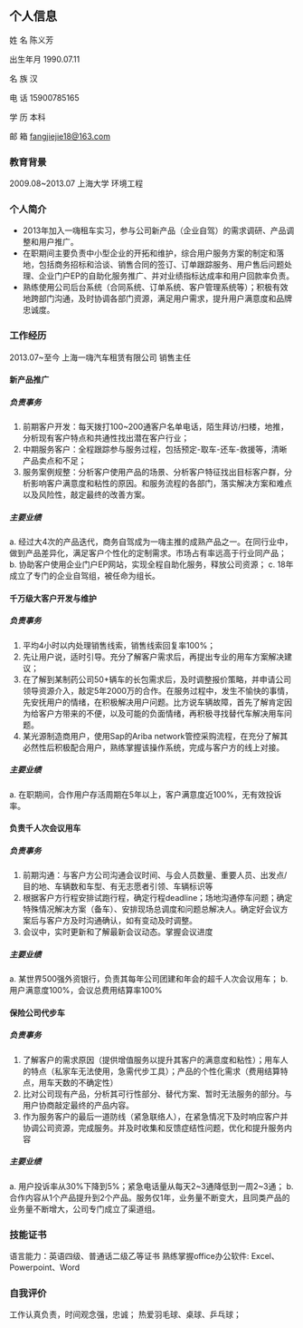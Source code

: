 
## 个人信息
姓   名  陈义芳​

出生年月  1990.07.11​

名   族  汉​

电   话  15900785165​

学   历  本科​

邮   箱  fangjiejie18@163.com


### 教育背景
2009.08~2013.07​ 上海大学​ 环境工程

### 个人简介 

- 2013年加入一嗨租车实习，参与公司新产品（企业自驾）的需求调研、产品调整和用户推广。
- 在职期间主要负责中小型企业的开拓和维护，综合用户服务方案的制定和落地，包括商务招标和洽谈、销售合同的签订、订单跟踪服务、用户售后问题处理、企业门户EP的自助化服务推广、并对业绩指标达成率和用户回款率负责。
- 熟练使用公司后台系统（合同系统、订单系统、客户管理系统等）；积极有效地跨部门沟通，及时协调各部门资源，满足用户需求，提升用户满意度和品牌忠诚度。

### 工作经历 
2013.07~至今​ 上海一嗨汽车租赁有限公司 ​销售主任
#### 新产品推广
##### 负责事务
1. 前期客户开发：每天拨打100~200通客户名单电话，陌生拜访/扫楼，地推，分析现有客户特点和共通性找出潜在客户行业；
2. 中期服务客户：全程跟踪参与服务过程，包括预定-取车-还车-救援等，清晰产品卖点和不足；
3. 服务案例规整：分析客户使用产品的场景、分析客户特征找出目标客户群，分析影响客户满意度和粘性的原因。和服务流程的各部门，落实解决方案和难点以及风险性，敲定最终的改善方案。

##### 主要业绩
a. 经过大4次的产品迭代，商务自驾成为一嗨主推的成熟产品之一。在同行业中，做到产品差异化，满足客户个性化的定制需求。市场占有率远高于行业同产品；
b. 协助客户使用企业门户EP网站，实现全程自助化服务，释放公司资源；
c. 18年成立了专门的企业自驾组，被任命为组长。
 
#### 千万级大客户开发与维护
##### 负责事务
1. 平均4小时以内处理销售线索，销售线索回复率100%；
2. 先让用户说，适时引导。充分了解客户需求后，再提出专业的用车方案解决建议；
3. 在了解到某制药公司50+辆车的长包需求后，及时调整报价策略，并申请公司领导资源介入，敲定5年2000万的合作。在服务过程中，发生不愉快的事情，先安抚用户的情绪，在积极解决用户问题。比方说车辆故障，首先了解肯定因为给客户方带来的不便，以及可能的负面情绪，再积极寻找替代车解决用车问题。
4. 某光源制造商用户，使用Sap的Ariba network管控采购流程，在充分了解其必然性后积极配合用户，熟练掌握该操作系统，完成与客户方的线上对接。

##### 主要业绩
a. 在职期间，合作用户存活周期在5年以上，客户满意度近100%，无有效投诉率。
 
#### 负责千人次会议用车
##### 负责事务
1. 前期沟通：与客户方公司沟通会议时间、与会人员数量、重要人员、出发点/目的地、车辆数和车型、有无志愿者引领、车辆标识等
2. 根据客户方行程安排试跑行程，确定行程deadline；场地沟通停车问题；确定特殊情况解决方案（备车）、安排现场总调度和问题总解决人。确定好会议方案后与客户方及时沟通确认，如有变动及时调整。
4. 会议中，实时更新和了解最新会议动态。掌握会议进度

##### 主要业绩
a. 某世界500强外资银行，负责其每年公司团建和年会的超千人次会议用车；
b. 用户满意度100%，会议总费用结算率100%
 
#### 保险公司代步车

##### 负责事务
1. 了解客户的需求原因（提供增值服务以提升其客户的满意度和粘性）；用车人的特点（私家车无法使用，急需代步工具）；产品的个性化需求（费用结算特点，用车天数的不确定性）
2. 比对公司现有产品，分析其可行性部分、替代方案、暂时无法服务的部分。与用户协商敲定最终的产品内容。
3. 作为服务客户的最后一道防线（紧急联络人），在紧急情况下及时响应客户并协调公司资源，完成服务。并及时收集和反馈症结性问题，优化和提升服务内容

##### 主要业绩
a. 用户投诉率从30%下降到5%；紧急电话量从每天2~3通降低到一周2~3通；
b. 合作内容从1个产品提升到2个产品。服务仅1年，业务量不断变大，且同类产品的业务量不断增大，公司专门成立了渠道组。

### 技能证书
语言能力：英语四级、普通话二级乙等证书
熟练掌握office办公软件: Excel、Powerpoint、Word


### 自我评价
工作认真负责，时间观念强，忠诚；
热爱羽毛球、桌球、乒乓球；
